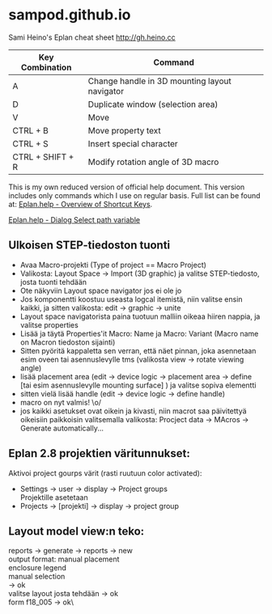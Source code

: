 # sampod.github.io
Sami Heino's Eplan cheat sheet
http://gh.heino.cc

| Key Combination  | Command
| ---------------- | ---
| A                | Change handle in 3D mounting layout navigator
| D                | Duplicate window (selection area)
| V                | Move
| CTRL + B         | Move property text
| CTRL + S         | Insert special character
| CTRL + SHIFT + R | Modify rotation angle of 3D macro

This is my own reduced version of official help document. This version includes only commands which I use on regular basis. Full list can be found at: 
[Eplan.help - Overview of Shortcut Keys](https://www.eplan.help/help/platform/2.7/en-US/help/EPLAN_Help.htm#htm/gededitgui_k_tastaturbefehle.htm#kanchor426).

[Eplan.help - Dialog Select path variable](https://www.eplan.help/help/platform/2.8/en-US/help/EPLAN_Help.htm#htm/modaldialogsdb_d_pfadvariablen.htm)

## Ulkoisen STEP-tiedoston tuonti
- Avaa Macro-projekti (Type of project == Macro Project)
- Valikosta: Layout Space -> Import (3D graphic) ja valitse STEP-tiedosto, josta tuonti tehdään
- Ote näkyviin Layout space navigator jos ei ole jo
- Jos komponentti koostuu useasta logcal itemistä, niin valitse ensin kaikki, ja sitten valikosta: edit -> graphic -> unite
- Layout space navigatorista paina tuotuun malliin oikeaa hiiren nappia, ja valitse properties
- Lisää ja täytä Properties'it Macro: Name ja Macro: Variant (Macro name on Macron tiedoston sijainti)
- Sitten pyöritä kappaletta sen verran, että näet pinnan, joka asennetaan esim oveen tai asennuslevylle tms (valikosta view -> rotate viewing angle)
- lisää placement area (edit -> device logic -> placement area -> define [tai esim asennuslevylle mounting surface] ) ja valitse sopiva elementti 
- sitten vielä lisää handle (edit -> device logic -> define handle)
- macro on nyt valmis! \o/
- jos kaikki asetukset ovat oikein ja kivasti, niin macrot saa päivitettyä oikeisiin paikkoisin valitsemalla valikosta: Procject data -> MAcros -> Generate automatically...

## Eplan 2.8 projektien väritunnukset:
Aktivoi project gourps värit (rasti ruutuun color activated):
- Settings -> user -> display -> Project groups\
Projektille asetetaan 
- Projects -> [projekti] -> display -> project group

## Layout model view:n teko:
reports -> generate -> reports -> new \
  output format: manual placement\
  enclosure legend\
  manual selection\
  -> ok\
valitse layout josta tehdään -> ok\
form f18_005 -> ok\
